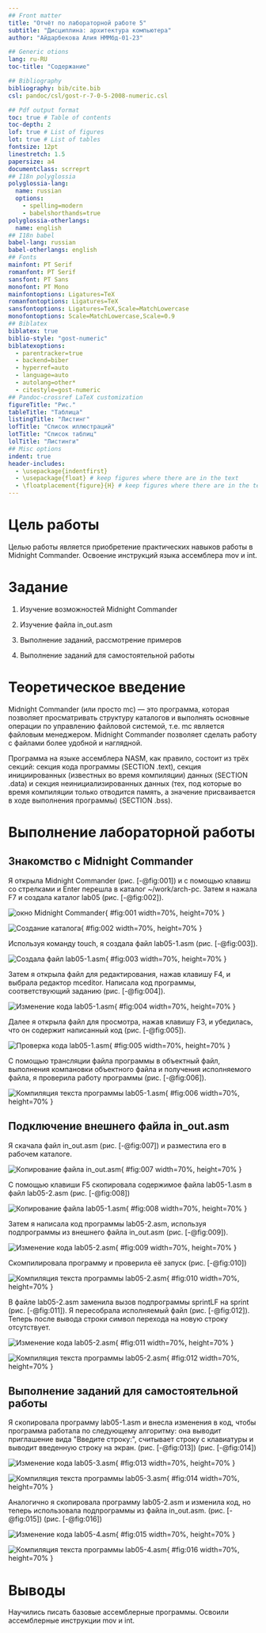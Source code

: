 ```yaml
---
## Front matter
title: "Отчёт по лабораторной работе 5"
subtitle: "Дисциплина: архитектура компьютера"
author: "Айдарбекова Алия НММбд-01-23"

## Generic otions
lang: ru-RU
toc-title: "Содержание"

## Bibliography
bibliography: bib/cite.bib
csl: pandoc/csl/gost-r-7-0-5-2008-numeric.csl

## Pdf output format
toc: true # Table of contents
toc-depth: 2
lof: true # List of figures
lot: true # List of tables
fontsize: 12pt
linestretch: 1.5
papersize: a4
documentclass: scrreprt
## I18n polyglossia
polyglossia-lang:
  name: russian
  options:
	- spelling=modern
	- babelshorthands=true
polyglossia-otherlangs:
  name: english
## I18n babel
babel-lang: russian
babel-otherlangs: english
## Fonts
mainfont: PT Serif
romanfont: PT Serif
sansfont: PT Sans
monofont: PT Mono
mainfontoptions: Ligatures=TeX
romanfontoptions: Ligatures=TeX
sansfontoptions: Ligatures=TeX,Scale=MatchLowercase
monofontoptions: Scale=MatchLowercase,Scale=0.9
## Biblatex
biblatex: true
biblio-style: "gost-numeric"
biblatexoptions:
  - parentracker=true
  - backend=biber
  - hyperref=auto
  - language=auto
  - autolang=other*
  - citestyle=gost-numeric
## Pandoc-crossref LaTeX customization
figureTitle: "Рис."
tableTitle: "Таблица"
listingTitle: "Листинг"
lofTitle: "Список иллюстраций"
lotTitle: "Список таблиц"
lolTitle: "Листинги"
## Misc options
indent: true
header-includes:
  - \usepackage{indentfirst}
  - \usepackage{float} # keep figures where there are in the text
  - \floatplacement{figure}{H} # keep figures where there are in the text
---
```


# Цель работы

Целью работы является приобретение практических навыков работы в Midnight Commander. 
Освоение инструкций языка ассемблера mov и int.

# Задание

1. Изучение возможностей Midnight Commander

2. Изучение файла in_out.asm

3. Выполнение заданий, рассмотрение примеров

5. Выполнение заданий для самостоятельной работы

# Теоретическое введение

Midnight Commander (или просто mc) — это программа, которая позволяет просматривать
структуру каталогов и выполнять основные операции по управлению файловой системой,
т.е. mc является файловым менеджером. Midnight Commander позволяет сделать работу с
файлами более удобной и наглядной.

Программа на языке ассемблера NASM, как правило, состоит из трёх секций: секция кода
программы (SECTION .text), секция инициированных (известных во время компиляции)
данных (SECTION .data) и секция неинициализированных данных (тех, под которые во
время компиляции только отводится память, а значение присваивается в ходе выполнения
программы) (SECTION .bss).

# Выполнение лабораторной работы

## Знакомство с Midnight Commander

Я открыла Midnight Commander (рис. [-@fig:001]) и с помощью клавиш со стрелками и Enter перешла в каталог ~/work/arch-pc. 
Затем я нажала F7 и создала каталог lab05 (рис. [-@fig:002]).

![окно Midnight Commander](image/01.png){ #fig:001 width=70%, height=70% }

![Создание каталога](image/02.png){ #fig:002 width=70%, height=70% }

Используя команду touch, я создала файл lab05-1.asm (рис. [-@fig:003]).

![Создала файл lab05-1.asm](image/03.png){ #fig:003 width=70%, height=70% }

Затем я открыла файл для редактирования, нажав клавишу F4, и выбрала редактор mceditor. 
Написала код программы, соответствующий заданию (рис. [-@fig:004]).

![Изменение кода lab05-1.asm](image/04.png){ #fig:004 width=70%, height=70% }

Далее я открыла файл для просмотра, нажав клавишу F3, и убедилась, что он содержит 
написанный код (рис. [-@fig:005]).

![Проверка кода lab05-1.asm](image/05.png){ #fig:005 width=70%, height=70% }

С помощью трансляции файла программы в объектный файл, выполнения компановки объектного файла 
и получения исполняемого файла, я проверила работу программы (рис. [-@fig:006]). 

![Компиляция текста программы  lab05-1.asm](image/06.png){ #fig:006 width=70%, height=70% }

## Подключение внешнего файла in_out.asm

Я скачала файл in_out.asm (рис. [-@fig:007]) 
и разместила его в рабочем каталоге.

![Копирование файла in_out.asm](image/07.png){ #fig:007 width=70%, height=70% }

С помощью клавиши F5 скопировала содержимое файла lab05-1.asm в файл lab05-2.asm (рис. [-@fig:008])

![Копирование файла lab05-1.asm](image/08.png){ #fig:008 width=70%, height=70% }

Затем я написала код программы lab05-2.asm, используя подпрограммы из внешнего файла in_out.asm (рис. [-@fig:009]).

![Изменение кода lab05-2.asm](image/09.png){ #fig:009 width=70%, height=70% }

Скомпилировала программу и проверила её запуск (рис. [-@fig:010])

![Компиляция текста программы  lab05-2.asm](image/10.png){ #fig:010 width=70%, height=70% }

В файле lab05-2.asm заменила вызов подпрограммы sprintLF на sprint (рис. [-@fig:011]). 
Я пересобрала исполняемый файл (рис. [-@fig:012]). 
Теперь после вывода строки символ перехода на новую строку отсутствует.

![Изменение кода lab05-2.asm](image/11.png){ #fig:011 width=70%, height=70% }

![Компиляция текста программы  lab05-2.asm](image/12.png){ #fig:012 width=70%, height=70% }

## Выполнение заданий для самостоятельной работы

Я скопировала программу lab05-1.asm и внесла изменения в код, 
чтобы программа работала по следующему алгоритму: 
она выводит приглашение вида "Введите строку:", 
считывает строку с клавиатуры и выводит введенную строку на экран. 
(рис. [-@fig:013]) (рис. [-@fig:014])

![Изменение кода lab05-3.asm](image/13.png){ #fig:013 width=70%, height=70% }

![Компиляция текста программы  lab05-3.asm](image/14.png){ #fig:014 width=70%, height=70% }

Аналогично я скопировала программу lab05-2.asm и изменила код, но теперь использовала 
подпрограммы из файла in_out.asm. (рис. [-@fig:015]) (рис. [-@fig:016])

![Изменение кода lab05-4.asm](image/15.png){ #fig:015 width=70%, height=70% }

![Компиляция текста программы  lab05-4.asm](image/16.png){ #fig:016 width=70%, height=70% }

# Выводы

Научились писать базовые ассемблерные программы. Освоили ассемблерные инструкции mov и int.